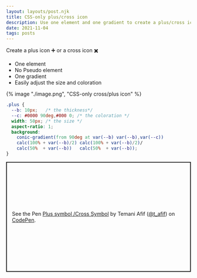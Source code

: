 ```yaml
---
layout: layouts/post.njk
title: CSS-only plus/cross icon
description: Use one element and one gradient to create a plus/cross icon
date: 2021-11-04
tags: posts
---
```


Create a plus icon ➕ or a cross icon ✖️  

* One element 
* No Pseudo element
* One gradient
* Easily adjust the size and coloration

{% image "./image.png", "CSS-only cross/plus icon" %}


```css
.plus {
  --b: 10px;   /* the thickness*/
  --c: #0000 90deg,#000 0; /* the coloration */
  width: 50px; /* the size */
  aspect-ratio: 1;
  background:
    conic-gradient(from 90deg at var(--b) var(--b),var(--c)) 
    calc(100% + var(--b)/2) calc(100% + var(--b)/2)/
    calc(50%  + var(--b))   calc(50%  + var(--b));
}
```

<p class="codepen" data-height="300" data-default-tab="result" data-slug-hash="yLopXQB" data-preview="true" data-user="t_afif" style="height: 300px; box-sizing: border-box; display: flex; align-items: center; justify-content: center; border: 2px solid; margin: 1em 0; padding: 1em;">
  <span>See the Pen <a href="https://codepen.io/t_afif/pen/yLopXQB">
  Plus symbol /Cross Symbol</a> by Temani Afif (<a href="https://codepen.io/t_afif">@t_afif</a>)
  on <a href="https://codepen.io">CodePen</a>.</span>
</p>
<script async src="https://cpwebassets.codepen.io/assets/embed/ei.js"></script>